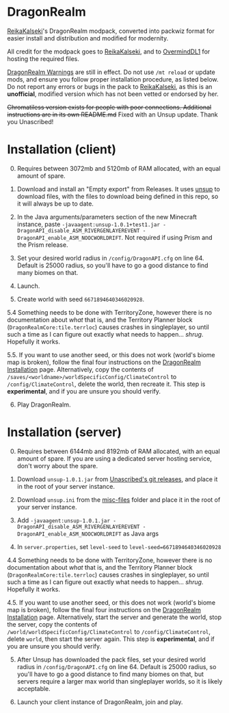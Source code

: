 # DragonRealm

[ReikaKalseki](https://github.com/ReikaKalseki/)'s DragonRealm modpack, converted into packwiz format for easier install and distribution and modified for modernity.

All credit for the modpack goes to [ReikaKalseki](https://github.com/ReikaKalseki), and to [OvermindDL1](https://github.com/OvermindDL1) for hosting the required files.

[DragonRealm Warnings](https://dragonrealm.overminddl1.com/warning.php) are still in effect. Do not use `/mt reload` or update mods, and ensure you follow proper installation procedure, as listed below. Do not report any errors or bugs in the pack to [ReikaKalseki](https://github.com/ReikaKalseki/), as this is an **unofficial**, modified version which has not been vetted or endorsed by her.

~~Chromatiless version exists for people with poor connections. Additional instructions are in its own README.md~~ Fixed with an Unsup update. Thank you Unascribed!

# Installation (client)

0. Requires between 3072mb and 5120mb of RAM allocated, with an equal amount of spare.

1. Download and install an "Empty export" from Releases. It uses [unsup](https://git.sleeping.town/unascribed/unsup/) to download files, with the files to download being defined in this repo, so it will always be up to date.

2. In the Java arguments/parameters section of the new Minecraft instance, paste `-javaagent:unsup-1.0.1+test1.jar -DragonAPI_disable_ASM_RIVERGENLAYEREVENT -DragonAPI_enable_ASM_NOOCWORLDRIFT`. Not required if using Prism and the Prism release.

3. Set your desired world radius in `/config/DragonAPI.cfg` on line 64. Default is 25000 radius, so you'll have to go a good distance to find many biomes on that.

4. Launch.

5. Create world with seed `6671894640346020928`.

5.4 Something needs to be done with TerritoryZone, however there is no documentation about *what* that is, and the Territory Planner block (`DragonRealmCore:tile.terrloc`) causes crashes in singleplayer, so until such a time as I can figure out exactly what needs to happen... *shrug*. Hopefully it works.

5.5. If you want to use another seed, or this does not work (world's biome map is broken), follow the final four instructions on the [DragonRealm Installation](https://dragonrealm.overminddl1.com/installation.php) page. Alternatively, copy the contents of `/saves/<worldname>/worldSpecificConfig/ClimateControl` to `/config/ClimateControl`, delete the world, then recreate it. This step is **experimental**, and if you are unsure you should verify.

6. Play DragonRealm.


# Installation (server)

0. Requires between 6144mb and 8192mb of RAM allocated, with an equal amount of spare. If you are using a dedicated server hosting service, don't worry about the spare.

1. Download `unsup-1.0.1.jar` from [Unascribed's git releases](https://git.sleeping.town/unascribed/unsup/releases/tag/v1.0.1), and place it in the root of your server instance.

2. Download `unsup.ini` from the [misc-files](https://github.com/Egassy/Dragonrealm-Unofficial/tree/main/misc-files) folder and place it in the root of your server instance.

3. Add `-javaagent:unsup-1.0.1.jar -DragonAPI_disable_ASM_RIVERGENLAYEREVENT -DragonAPI_enable_ASM_NOOCWORLDRIFT` as Java args

4. In `server.properties`, set `level-seed` to `level-seed=6671894640346020928`

4.4 Something needs to be done with TerritoryZone, however there is no documentation about *what* that is, and the Territory Planner block (`DragonRealmCore:tile.terrloc`) causes crashes in singleplayer, so until such a time as I can figure out exactly what needs to happen... *shrug*. Hopefully it works.

4.5. If you want to use another seed, or this does not work (world's biome map is broken), follow the final four instructions on the [DragonRealm Installation](https://dragonrealm.overminddl1.com/installation.php) page. Alternatively, start the server and generate the world, stop the server, copy the contents of `/world/worldSpecificConfig/ClimateControl` to `/config/ClimateControl`, delete `world`, then start the server again. This step is **experimental**, and if you are unsure you should verify.

5. After Unsup has downloaded the pack files, set your desired world radius in `/config/DragonAPI.cfg` on line 64. Default is 25000 radius, so you'll have to go a good distance to find many biomes on that, but servers require a larger max world than singleplayer worlds, so it is likely acceptable.

6. Launch your client instance of DragonRealm, join and play.
